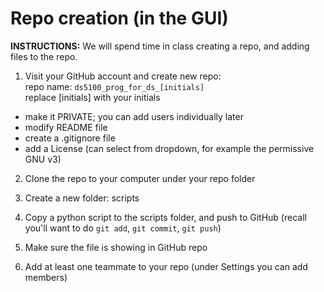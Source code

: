 # Repo creation (in the GUI)

**INSTRUCTIONS:** We will spend time in class creating a repo, and adding files to the repo.

1) Visit your GitHub account and create new repo:  
repo name: `ds5100_prog_for_ds_[initials]`  
replace [initials] with your initials  

- make it PRIVATE; you can add users individually later  
- modify README file  
- create a .gitignore file  
- add a License (can select from dropdown, for example the permissive GNU v3)

2) Clone the repo to your computer under your repo folder  

3) Create a new folder: scripts

4) Copy a python script to the scripts folder, and push to GitHub (recall you'll want to do `git add`, `git commit`, `git push`)

5) Make sure the file is showing in GitHub repo

6) Add at least one teammate to your repo (under Settings you can add members)
